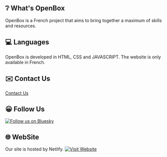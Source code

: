 ## ❔ What's OpenBox

OpenBox is a French project that aims to bring together a maximum of skills and resources.

## 💻 Languages

OpenBox is developed in HTML, CSS and JAVASCRIPT. The website is only available in French.

## ✉️ Contact Us

<a href="mailto:contact.openbox@proton.me">Contact Us</a>

## 😀 Follow Us

[![Follow us on Bluesky](https://img.shields.io/badge/Bluesky-0285FF?logo=bluesky&logoColor=fff&label=Follow%20us%20on&color=0285FF)](https://bsky.app/profile/open-box.bsky.social)

## 🌐 WebSite

Our site is hosted by Netlify. 
[![Visit Website](https://example.com/button-image.png)](https://open-box-web.netlify.app)

